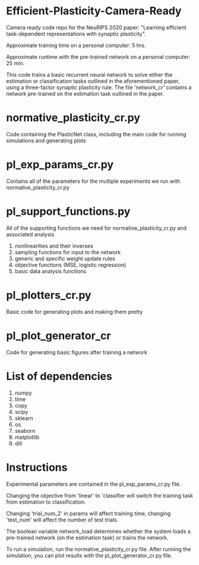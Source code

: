 # Efficient-Plasticity-Camera-Ready
Camera ready code repo for the NeuRIPS 2020 paper: "Learning efficient task-dependent representations with synaptic plasticity".

Approximate training time on a personal computer: 5 hrs.

Approximate runtime with the pre-trained network on a personal computer: 25 min.

This code trains a basic recurrent neural network to solve either the estimation or classification tasks outlined in the aforementioned paper, using a three-factor synaptic plasticity rule. The file 'network_cr' contains a network pre-trained on the estimation task outlined in the paper.

# normative_plasticity_cr.py
Code containing the PlasticNet class, including the main code for running simulations and generating plots

# pl_exp_params_cr.py
Contains all of the parameters for the multiple experiments we run with normative_plasticity_cr.py

# pl_support_functions.py
All of the supporting functions we need for normative_plasticity_cr.py and associated analysis
1. nonlinearities and their inverses
2. sampling functions for input to the network
3. generic and specific weight update rules
4. objective functions (MSE, logistic regression)
5. basic data analysis functions

# pl_plotters_cr.py
Basic code for generating plots and making them pretty

# pl_plot_generator_cr
Code for generating basic figures after training a network

# List of dependencies
1. numpy
2. time
3. copy
4. scipy
5. sklearn
6. os
7. seaborn
8. matplotlib
9. dill

# Instructions
Experimental parameters are contained in the pl_exp_params_cr.py file.

Changing the objective from 'linear' to 'classifier will switch the training task from estimation to classification.

Changing 'trial_num_2' in params will affect training time, changing 'test_num' will affect the number of test trials.

The boolean variable network_load determines whether the system loads a pre-trained network (on the estimation task) or trains the network.

To run a simulation, run the normative_plasticity_cr.py file. After running the simulation, you can plot results with the pl_plot_generator_cr.py file.

